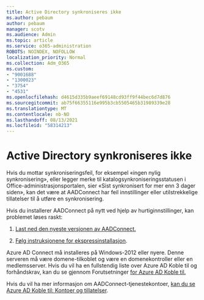 ```yaml
---
title: Active Directory synkroniseres ikke
ms.author: pebaum
author: pebaum
manager: scotv
ms.audience: Admin
ms.topic: article
ms.service: o365-administration
ROBOTS: NOINDEX, NOFOLLOW
localization_priority: Normal
ms.collection: Adm_O365
ms.custom:
- "9001688"
- "1300023"
- "3754"
- "4531"
ms.openlocfilehash: d4615d335b9aeef69148cd93ff9f44bec6d7d876
ms.sourcegitcommit: ab75f66355116e995b3cb5505465b31989339e28
ms.translationtype: MT
ms.contentlocale: nb-NO
ms.lasthandoff: 08/13/2021
ms.locfileid: "58314213"
---
```

# <a name="active-directory-not-syncing"></a>Active Directory synkroniseres ikke

Hvis du mottar synkroniseringsfeil, for eksempel «ingen nylig synkronisering», eller legger merke til katalogsynkroniseringsstatusen i Office-administrasjonsportalen, sier «Sist synkronisert for mer enn 3 dager siden», kan det være at AADConnect har feil innstillinger eller utilstrekkelige tillatelser til å utføre en synkronisering.  

Hvis du installerer AADConnect på nytt ved hjelp av hurtiginnstillinger, kan problemet løses raskt:

1. [Last ned den nyeste versjonen av AADConnect.](https://go.microsoft.com/fwlink/?LinkId=615771)

2. [Følg instruksjonene for ekspressinstallasjon](https://docs.microsoft.com/azure/active-directory/hybrid/how-to-connect-install-express).

Azure AD Connect må installeres på Windows-2012 eller nyere. Denne serveren må være domene-tilkoblet og være en domenekontroller eller en medlemsserver. Hvis du vil ha en fullstendig liste over Azure AD Koble til og forhåndskrav, kan du se gjennom Forutsetninger [for Azure AD Koble til.](https://docs.microsoft.com/azure/active-directory/hybrid/how-to-connect-install-prerequisites)

Hvis du vil ha mer informasjon om AADConnect-tjenestekontoer, [kan du se Azure AD Koble til: Kontoer og tillatelser](https://docs.microsoft.com/azure/active-directory/hybrid/reference-connect-accounts-permissions).
